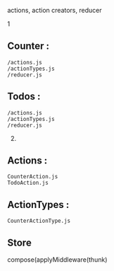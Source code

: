 actions, action creators, reducer

1
## Counter :
    /actions.js
    /actionTypes.js
    /reducer.js
    
## Todos :
    /actions.js
    /actionTypes.js
    /reducer.js

2.
## Actions :
    CounterAction.js
    TodoAction.js
## ActionTypes :
    CounterActionType.js
    
    
## Store
  compose(applyMiddleware(thunk)
